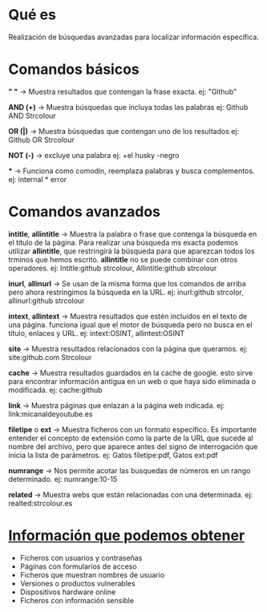 # Qué es
Realización de búsquedas avanzadas para localizar información específica.

# Comandos básicos

__" "__ -> Muestra resultados que contengan la frase exacta.
ej: "Github"

__AND (+)__ -> Muestra búsquedas que incluya todas las palabras
ej: Github AND Strcolour

__OR (|)__ -> Muestra búsquedas que contengan uno de los resultados
ej: Github OR Strcolour

__NOT (-)__ -> excluye una palabra
ej: +el husky -negro

__*__ -> Funciona como comodín, reemplaza palabras y busca complementos.
ej: internal * error

# Comandos avanzados

__intitle__, __allintitle__ -> Muestra la palabra o frase que contenga la búsqueda en el título de la página. Para realizar una búsqueda ms exacta podemos utilizar __allintitle__, que restringirá la búsqueda para que aparezcan todos los trminos que hemos escrito. __allintitle__ no se puede combinar con otros operadores.
ej: Intitle:github strcolour, Allintitle:github strcolour

__inurl__, __allinurl__ -> Se usan de la misma forma que los comandos de arriba pero ahora restringimos la búsqueda en la URL.
ej: inurl:github strcolor, allinurl:github strcolour

__intext__, __allintext__ -> Muestra resultados que estén incluidos en el texto de una página. funciona igual que el motor de búsqueda pero no busca en el título, enlaces y URL.
ej: intext:OSINT, allintest:OSINT

__site__ -> Muestra resultados relacionados con la página que queramos.
ej: site:github.com Strcolour

__cache__ -> Muestra resultados guardados en la cache de google. esto sirve para encontrar información antigua en un web o que haya sido eliminada o modificada.
ej: cache:github

__link__ -> Muestra páginas que enlazan a la página web indicada.
ej: link:micanaldeyoutube.es

__filetipe__ o __ext__ -> Muestra ficheros con un formato específico. Es importante entender el concepto de extensión como la parte de la URL que sucede al nombre del archivo, pero que aparece antes del signo de interrogación que inicia la lista de parámetros.
ej: Gatos filetipe:pdf, Gatos ext:pdf

__numrange__ -> Nos permite acotar las busquedas de números en un rango determinado.
ej: numrange:10-15

__related__ -> Muestra webs que están relacionadas con una determinada.
ej: realted:strcolour.es

# [Información que podemos obtener](https://antoniogonzalezm.es/google-hacking-46-ejemplos-hacker-contrasenas-usando-google-enemigo-peor/)
- Ficheros con usuarios y contraseñas
- Páginas con formularios de acceso
- Ficheros que muestran nombres de usuario
- Versiones o productos vulnerables
- Dispositivos hardware online
- Ficheros con información sensible
